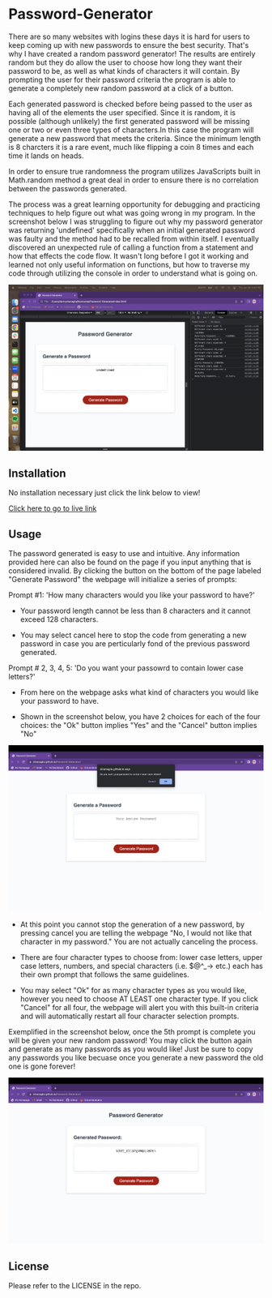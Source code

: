 # Password-Generator

There are so many websites with logins these days it is hard for users to keep coming up with new passwords to ensure the best security. That's why I have created a random password generator! The results are entirely random but they do allow the user to choose how long they want their password to be, as well as what kinds of characters it will contain. By prompting the user for their password criteria the program is able to generate a completely new random password at a click of a button. 

Each generated password is checked before being passed to the user as having all of the elements the user specified. Since it is random, it is possible (although unlikely) the first generated password will be missing one or two or even three types of characters.In this case the program will generate a new password that meets the criteria. Since the minimum length is 8 charcters it is a rare event, much like flipping a coin 8 times and each time it lands on heads. 

In order to ensure true randomness the program utilizes JavaScripts built in Math.random method a great deal in order to ensure there is no correlation between the passwords generated. 

The process was a great learning opportunity for debugging and practicing techniques to help figure out what was going wrong in my program. In the screenshot below I was struggling to figure out why my password generator was returning 'undefined' specifically when an initial generated password was faulty and the method had to be recalled from within itself. I eventually discovered an unexpected rule of calling a function from a statement and how that effects the code flow. It wasn't long before I got it working and learned not only useful information on functions, but how to traverse my code through utilizing the console in order to understand what is going on. 

![Bug Screenshot](./assets/images/bugScreenShot.png)

## Installation

No installation necessary just click the link below to view!

[Click here to go to live link](https://dmanaglia.github.io/Password-Generator/)

## Usage

The password generated is easy to use and intuitive. Any information provided here can also be found on the page if you input anything that is considered invalid. By clicking the button on the bottom of the page labeled "Generate Password" the webpage will initialize a series of prompts:

Prompt #1: 'How many characters would you like your password to have?'

- Your password length cannot be less than 8 characters and it cannot exceed 128 characters.

- You may select cancel here to stop the code from generating a new password in case you are perticularly fond of the previous password generated.

Prompt # 2, 3, 4, 5: 'Do you want your passowrd to contain lower case letters?'

- From here on the webpage asks what kind of characters you would like your password to have.

- Shown in the screenshot below, you have 2 choices for each of the four choices: the "Ok" button implies "Yes" and the "Cancel" button implies "No"

![Prompt Screenshot](./assets/images/promptScreenshot.png)

- At this point you cannot stop the generation of a new password, by pressing cancel you are telling the webpage "No, I would not like that character in my password." You are not actually canceling the process. 

- There are four character types to choose from: lower case letters, upper case letters, numbers, and special characters (i.e. $@^_-> etc.) each has their own prompt that follows the same guidelines. 

- You may select "Ok" for as many character types as you would like, however you need to choose AT LEAST one character type. If you click "Cancel" for all four, the webpage will alert you with this built-in criteria and will automatically restart all four character selection prompts.

Exemplified in the screenshot below, once the 5th prompt is complete you will be given your new random password! You may click the button again and generate as many passwords as you would like! Just be sure to copy any passwords you like becuase once you generate a new password the old one is gone forever!

![Working Screenshot](./assets/images/workingScreenshot.png)


## License

Please refer to the LICENSE in the repo.

